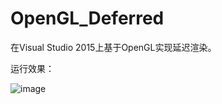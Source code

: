 # OpenGL_Deferred
 在Visual Studio 2015上基于OpenGL实现延迟渲染。


运行效果：

![image](https://github.com/UestcXiye/OpenGL_Deferred/assets/58623498/5eca9fc6-1c36-4d5c-945c-10effeb10704)

